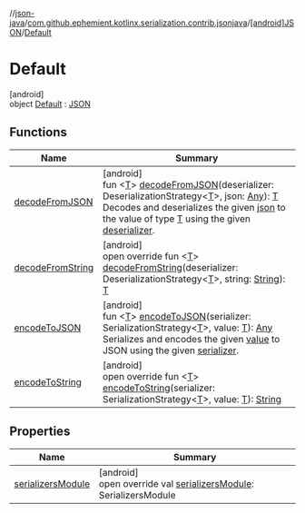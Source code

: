 //[json-java](../../../../index.md)/[com.github.ephemient.kotlinx.serialization.contrib.jsonjava](../../index.md)/[[android]JSON](../index.md)/[Default](index.md)

# Default

[android]\
object [Default](index.md) : [JSON](../index.md)

## Functions

| Name | Summary |
|---|---|
| [decodeFromJSON](../decode-from-j-s-o-n.md) | [android]<br>fun &lt;[T](../decode-from-j-s-o-n.md)&gt; [decodeFromJSON](../decode-from-j-s-o-n.md)(deserializer: DeserializationStrategy&lt;[T](../decode-from-j-s-o-n.md)&gt;, json: [Any](https://kotlinlang.org/api/latest/jvm/stdlib/kotlin/-any/index.html)): [T](../decode-from-j-s-o-n.md)<br>Decodes and deserializes the given [json](../decode-from-j-s-o-n.md) to the value of type [T](../decode-from-j-s-o-n.md) using the given [deserializer](../decode-from-j-s-o-n.md). |
| [decodeFromString](../decode-from-string.md) | [android]<br>open override fun &lt;[T](../decode-from-string.md)&gt; [decodeFromString](../decode-from-string.md)(deserializer: DeserializationStrategy&lt;[T](../decode-from-string.md)&gt;, string: [String](https://kotlinlang.org/api/latest/jvm/stdlib/kotlin/-string/index.html)): [T](../decode-from-string.md) |
| [encodeToJSON](../encode-to-j-s-o-n.md) | [android]<br>fun &lt;[T](../encode-to-j-s-o-n.md)&gt; [encodeToJSON](../encode-to-j-s-o-n.md)(serializer: SerializationStrategy&lt;[T](../encode-to-j-s-o-n.md)&gt;, value: [T](../encode-to-j-s-o-n.md)): [Any](https://kotlinlang.org/api/latest/jvm/stdlib/kotlin/-any/index.html)<br>Serializes and encodes the given [value](../encode-to-j-s-o-n.md) to JSON using the given [serializer](../encode-to-j-s-o-n.md). |
| [encodeToString](../encode-to-string.md) | [android]<br>open override fun &lt;[T](../encode-to-string.md)&gt; [encodeToString](../encode-to-string.md)(serializer: SerializationStrategy&lt;[T](../encode-to-string.md)&gt;, value: [T](../encode-to-string.md)): [String](https://kotlinlang.org/api/latest/jvm/stdlib/kotlin/-string/index.html) |

## Properties

| Name | Summary |
|---|---|
| [serializersModule](../serializers-module.md) | [android]<br>open override val [serializersModule](../serializers-module.md): SerializersModule |
